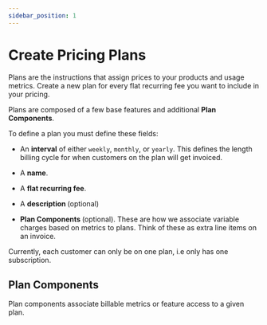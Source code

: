 ```yaml
---
sidebar_position: 1
---
```


# Create Pricing Plans

Plans are the instructions that assign prices to your products and usage metrics. Create a new plan for every flat recurring fee you want to include in your pricing.

Plans are composed of a few base features and additional **Plan Components**.

To define a plan you must define these fields:

<p>

- An <b>interval</b> of either <code>weekly</code>, <code>monthly</code>, or <code>yearly</code>. This defines the length billing cycle for when customers on the plan will get invoiced.

- A <b>name</b>.

- A <b> flat recurring fee</b>.

- A <b> description </b> (optional)

- <b> Plan Components </b> (optional). These are how we associate variable charges based on metrics to plans. Think of these as extra line items on an invoice.

</p>

Currently, each customer can only be on one plan, i.e only has one subscription.

## Plan Components

Plan components associate billable metrics or feature access to a given plan.
